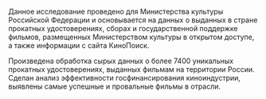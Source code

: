 Данное исследование проведено для Министерства культуры Российской Федерации и основывается на данных о выданных в стране прокатных удостоверениях, сборах и государственной поддержке фильмов, размещенных Министерством культуры в открытом доступе, а также информации с сайта КиноПоиск.

Произведена обработка сырых данных о более 7400 уникальных прокатных удостоверениях, выданных фильмам на территории России. Сделан анализ эффективности госфинансирования киноиндустрии, выявлены самые успешные и провальные фильмы в отрасли.

